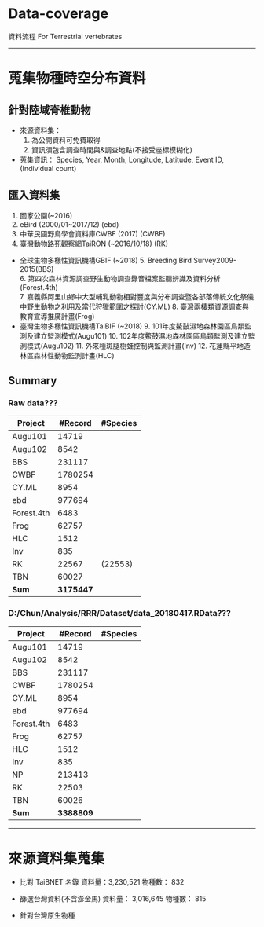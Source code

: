 # Data-coverage
資料流程
For Terrestrial vertebrates

***
# 蒐集物種時空分布資料
## 針對陸域脊椎動物
- 來源資料集：
  1. 為公開資料可免費取得
  2. 資訊須包含調查時間與&調查地點(不接受座標模糊化)
- 蒐集資訊：
    Species, Year, Month, Longitude, Latitude, Event ID, (Individual count)

## 匯入資料集
1. 國家公園(~2016)
2. eBird (2000/01~2017/12) (ebd)
3. 中華民國野鳥學會資料庫CWBF (2017) (CWBF) 
4. 臺灣動物路死觀察網TaiRON (~2016/10/18) (RK)
* 全球生物多樣性資訊機構GBIF (~2018)
   5. Breeding Bird Survey2009-2015(BBS)                                                                        
   6. 第四次森林資源調查野生動物調查錄音檔案監聽辨識及資料分析(Forest.4th)                                            
   7. 嘉義縣阿里山鄉中大型哺乳動物相對豐度與分布調查暨各部落傳統文化祭儀中野生動物之利用及當代狩獵範圍之探討(CY.ML)
   8. 臺灣兩棲類資源調查與教育宣導推廣計畫(Frog)
* 臺灣生物多樣性資訊機構TaiBIF (~2018) 
   9. 101年度鰲鼓濕地森林園區鳥類監測及建立監測模式(Augu101)
   10. 102年度鰲鼓濕地森林園區鳥類監測及建立監測模式(Augu102)
   11. 外來種斑腿樹蛙控制與監測計畫(Inv)
   12. 花蓮縣平地造林區森林性動物監測計畫(HLC)

## Summary
### Raw data???
|Project    |     #Record|#Species|
|-----------|------------|--------|
|    Augu101|       14719|
|    Augu102|        8542|
|        BBS|      231117|
|       CWBF|     1780254|
|      CY.ML|        8954|
|        ebd|      977694|
| Forest.4th|        6483|
|       Frog|       62757|
|        HLC|        1512|
|        Inv|         835|
|         RK|       22567|(22553)|
|        TBN|       60027|
|    **Sum**| **3175447**| 

### D:/Chun/Analysis/RRR/Dataset/data_20180417.RData???
|    Project| #Record|#Species|
|-----------|--------|--------|
|    Augu101|   14719|
|    Augu102|    8542|
|        BBS|  231117|
|       CWBF| 1780254|
|      CY.ML|    8954|
|        ebd|  977694|
| Forest.4th|    6483|
|       Frog|   62757|
|        HLC|    1512|
|        Inv|     835|
|         NP|  213413|
|         RK|   22503|
|        TBN|   60026|
|    **Sum**| **3388809**| 

***
# 來源資料集蒐集
* 比對 TaiBNET 名錄
資料量：3,230,521
物種數： 832

* 篩選台灣資料(不含澎金馬) 
資料量： 3,016,645
物種數： 815

* 針對台灣原生物種

